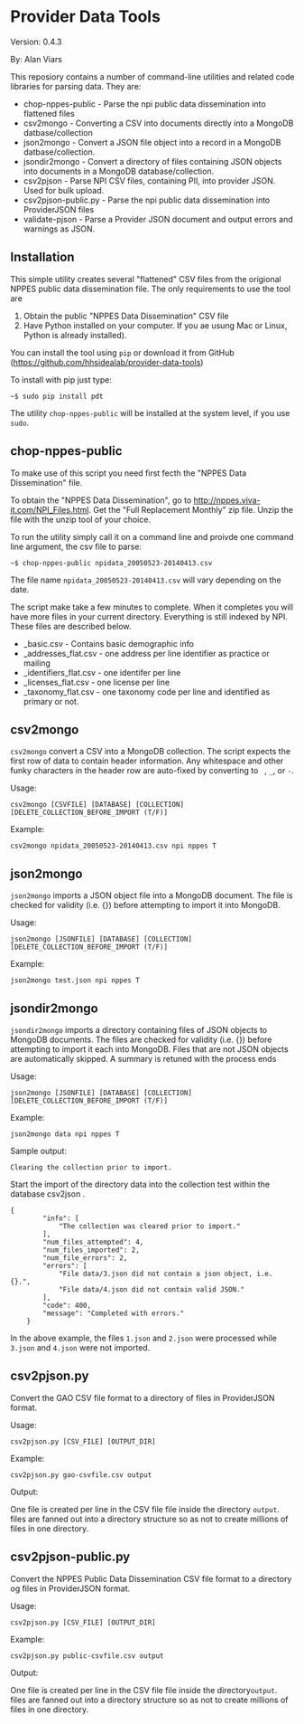 Provider Data Tools
===================

Version: 0.4.3

By: Alan Viars

This reposiory contains a number of command-line utilities and 
related code libraries for parsing data.  They are:

* chop-nppes-public   - Parse the npi public data dissemination into flattened files
* csv2mongo           - Converting a CSV into documents directly into a MongoDB datbase/collection
* json2mongo          - Convert a JSON file object into a record in a MongoDB datbase/collection.
* jsondir2mongo       - Convert a directory of files containing JSON objects into documents in a MongoDB database/collection.
* csv2pjson           - Parse NPI CSV files, containing PII, into provider JSON. Used for bulk upload.
* csv2pjson-public.py - Parse the npi public data dissemination into ProviderJSON files
* validate-pjson      - Parse a Provider JSON document and output errors and warnings as JSON.


Installation
------------

This simple utility creates several "flattened" CSV files from the origional NPPES public data dissemination file.  The only requirements to use the tool are

1. Obtain the public "NPPES Data Dissemination" CSV file
2. Have Python installed on your computer.  If you ae usung Mac or Linux, Python is already installed).

You can install the tool using `pip` or download it from GitHub (https://github.com/hhsidealab/provider-data-tools)


To install with pip just type:

    ~$ sudo pip install pdt

The utility `chop-nppes-public` will be installed at the system level, if you use `sudo`.


chop-nppes-public
-----------------


To make use of this script you need first fecth the "NPPES Data Dissemination" file.

To obtain the "NPPES Data Dissemination", go to  http://nppes.viva-it.com/NPI_Files.html.
Get the "Full Replacement Monthly" zip file.  Unzip the file with the unzip tool of your choice.



To run the utility simply call it on a command line and proivde one command line argument, the csv file to parse:

    ~$ chop-nppes-public npidata_20050523-20140413.csv

The file name `npidata_20050523-20140413.csv` will vary depending on the date.

The script make take a few minutes to complete. When it completes you will have more files 
in your current directory. Everything is still indexed by NPI. These files are described below.


* _basic.csv             - Contains basic demographic info
* _addresses_flat.csv    - one address per line identifier as practice or mailing
* _identifiers_flat.csv  - one identifer per line
* _licenses_flat.csv 	 - one license per line
* _taxonomy_flat.csv     - one taxonomy code per line and identified as primary or not.


csv2mongo
---------

`csv2mongo` convert a CSV into a MongoDB collection.  The script expects the first row of
data to contain header information. Any whitespace and other funky characters in the
header row are auto-fixed by converting to ` `, `_`, or `-`.

Usage:

    csv2mongo [CSVFILE] [DATABASE] [COLLECTION] [DELETE_COLLECTION_BEFORE_IMPORT (T/F)]


Example:

    csv2mongo npidata_20050523-20140413.csv npi nppes T




json2mongo
----------

`json2mongo` imports a JSON object file into a MongoDB document. The file is checked
for validity (i.e. {}) before attempting to import it into MongoDB.


Usage:

    json2mongo [JSONFILE] [DATABASE] [COLLECTION] [DELETE_COLLECTION_BEFORE_IMPORT (T/F)]


Example:


    json2mongo test.json npi nppes T



jsondir2mongo
-------------


`jsondir2mongo` imports a directory containing files of JSON objects to MongoDB documents.
 The files are checked for validity (i.e. {}) before attempting to import it each into 
 MongoDB. Files that are not JSON objects are automatically skipped.  A summary is retuned with the process ends

Usage:

    json2mongo [JSONFILE] [DATABASE] [COLLECTION] [DELETE_COLLECTION_BEFORE_IMPORT (T/F)]


Example:


    json2mongo data npi nppes T

Sample output:


    Clearing the collection prior to import.

Start the import of the directory data into the collection test within the database csv2json .


    {
            "info": [
                "The collection was cleared prior to import."
            ],
            "num_files_attempted": 4,
            "num_files_imported": 2,
            "num_file_errors": 2,
            "errors": [
                "File data/3.json did not contain a json object, i.e. {}.",
                "File data/4.json did not contain valid JSON."
            ],
            "code": 400,
            "message": "Completed with errors."
        }


In the above example, the files `1.json` and `2.json` were processed while `3.json` and
`4.json` were not imported.

csv2pjson.py
------------

Convert the GAO CSV file format to a directory of files in ProviderJSON format.

Usage:

    csv2pjson.py [CSV_FILE] [OUTPUT_DIR]


Example:


    csv2pjson.py gao-csvfile.csv output

Output:

  One file is created per line in the CSV file file inside the directory `output`. files are fanned out into a directory structure so as not to create millions of files in one directory.




csv2pjson-public.py
------------

Convert the NPPES Public Data Dissemination  CSV file format to a directory og files in ProviderJSON format.

Usage:

    csv2pjson.py [CSV_FILE] [OUTPUT_DIR]


Example:


    csv2pjson.py public-csvfile.csv output

Output:

  One file is created per line in the CSV file file inside  the directory`output`. files are fanned out into a directory structure so as not to create millions of files in one directory.
